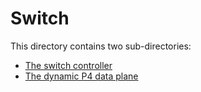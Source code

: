 # Switch

This directory contains two sub-directories:

- [The switch controller](./controller/README.md)
- [The dynamic P4 data plane](./dynamic_p4_dp/README.md)
